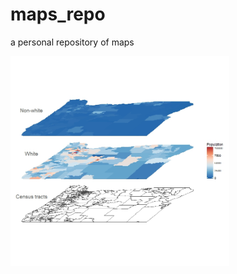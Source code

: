 # maps_repo
a personal repository of maps


<img src="https://github.com/rafapereirabr/maps_repo/blob/master/stacked_maps/stacked_map.jpeg" width="350">

